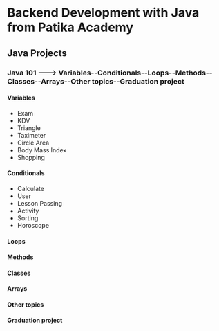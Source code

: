 # Backend Development with Java from Patika Academy
## Java Projects

### Java 101 ---> Variables--Conditionals--Loops--Methods--Classes--Arrays--Other topics--Graduation project
#### Variables
- Exam
- KDV
- Triangle
- Taximeter
- Circle Area
- Body Mass Index
- Shopping
#### Conditionals
- Calculate
- User
- Lesson Passing
- Activity
- Sorting
- Horoscope

#### Loops


#### Methods


#### Classes


#### Arrays


#### Other topics


#### Graduation project